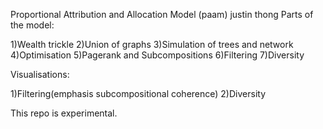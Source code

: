 Proportional Attribution and Allocation Model (paam)
justin thong
Parts of the model:

1)Wealth trickle 
2)Union of graphs 
3)Simulation of trees and network
4)Optimisation
5)Pagerank and Subcompositions
6)Filtering 
7)Diversity

Visualisations:

1)Filtering(emphasis subcompositional coherence)
2)Diversity 

This repo is experimental. 


